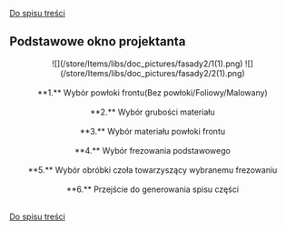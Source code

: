 [Do spisu treści](/service/doc/?cid=fasad-mdf)
## Podstawowe okno projektanta
<center>![](/store/Items/libs/doc_pictures/fasady2/1(1).png)
![](/store/Items/libs/doc_pictures/fasady2/2(1).png)<br><br>
**1.** Wybór powłoki frontu(Bez powłoki/Foliowy/Malowany) <br><br>
**2.** Wybór grubości materiału <br><br>
**3.** Wybór materiału powłoki frontu <br><br>
**4.** Wybór frezowania podstawowego <br><br>
**5.** Wybór obróbki czoła towarzyszący wybranemu frezowaniu  <br><br>
**6.** Przejście do generowania spisu części <br><br>
</center>


[Do spisu treści](/service/doc/?cid=fasad-mdf)
